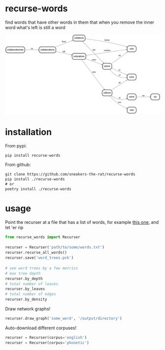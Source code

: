 # recurse-words
find words that have other words in them that when you remove the inner word what's left is still a word

![An example word tree of such a kind](examples/img/collaborationists.png)

# installation

From pypi:

```
pip install recurse-words
```

From github:

```
git clone https://github.com/sneakers-the-rat/recurse-words
pip install ./recurse-words
# or
poetry install ./recurse-words
```

# usage

Point the recurser at a file that has a list of words,
for example [this one](https://raw.githubusercontent.com/dwyl/english-words/master/words_alpha.txt), 
and let 'er rip

```python
from recurse_words import Recurser

recurser = Recurser('path/to/some/words.txt')
recurser.recurse_all_words()
recurser.save('word_trees.pck')

# see word trees by a few metrics
# max tree depth
recurser.by_depth
# total number of leaves
recurser.by_leaves
# total number of edges
recurser.by_density
```

Draw network graphs!

```python
recurser.draw_graph('some_word', '/output/directory')
```

Auto-download different corpuses!

```python
recurser = Recurser(corpus='english')
recurser = Recurser(corpus='phonetic')
```

